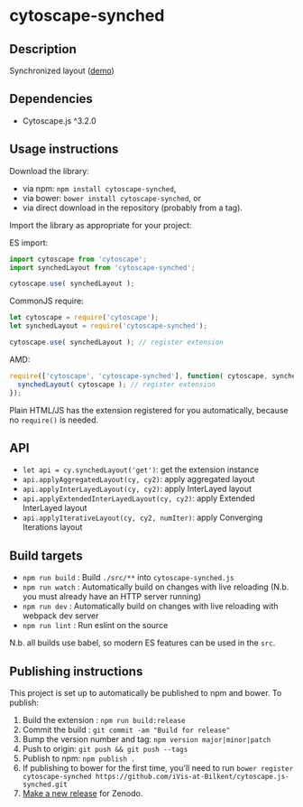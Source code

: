 cytoscape-synched
================================================================================


## Description

Synchronized layout ([demo](https://iVis-at-Bilkent.github.io/cytoscape.js-synched/demo))

## Dependencies

 * Cytoscape.js ^3.2.0


## Usage instructions

Download the library:

 * via npm: `npm install cytoscape-synched`,
 * via bower: `bower install cytoscape-synched`, or
 * via direct download in the repository (probably from a tag).

Import the library as appropriate for your project:

ES import:

```js
import cytoscape from 'cytoscape';
import synchedLayout from 'cytoscape-synched';

cytoscape.use( synchedLayout );
```

CommonJS require:

```js
let cytoscape = require('cytoscape');
let synchedLayout = require('cytoscape-synched');

cytoscape.use( synchedLayout ); // register extension
```

AMD:

```js
require(['cytoscape', 'cytoscape-synched'], function( cytoscape, synchedLayout ){
  synchedLayout( cytoscape ); // register extension
});
```

Plain HTML/JS has the extension registered for you automatically, because no `require()` is needed.


## API
- `let api = cy.synchedLayout('get')`: get the extension instance
- `api.applyAggregatedLayout(cy, cy2)`: apply aggregated layout
- `api.applyInterLayedLayout(cy, cy2)`: apply InterLayed layout
- `api.applyExtendedInterLayedLayout(cy, cy2)`: apply Extended InterLayed layout
- `api.applyIterativeLayout(cy, cy2, numIter)`: apply Converging Iterations layout

## Build targets

* `npm run build` : Build `./src/**` into `cytoscape-synched.js`
* `npm run watch` : Automatically build on changes with live reloading (N.b. you must already have an HTTP server running)
* `npm run dev` : Automatically build on changes with live reloading with webpack dev server
* `npm run lint` : Run eslint on the source

N.b. all builds use babel, so modern ES features can be used in the `src`.


## Publishing instructions

This project is set up to automatically be published to npm and bower.  To publish:

1. Build the extension : `npm run build:release`
1. Commit the build : `git commit -am "Build for release"`
1. Bump the version number and tag: `npm version major|minor|patch`
1. Push to origin: `git push && git push --tags`
1. Publish to npm: `npm publish .`
1. If publishing to bower for the first time, you'll need to run `bower register cytoscape-synched https://github.com/iVis-at-Bilkent/cytoscape.js-synched.git`
1. [Make a new release](https://github.com/iVis-at-Bilkent/cytoscape.js-synched/releases/new) for Zenodo.
